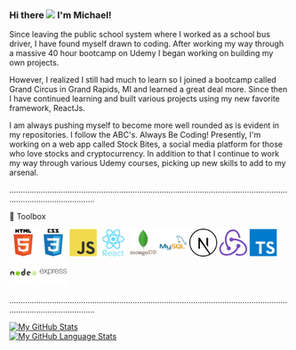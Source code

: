  ### Hi there <img src = "https://raw.githubusercontent.com/nixin72/nixin72/master/wave.gif" width = 10px/> I'm Michael!

Since leaving the public school system where I worked as a school bus driver, I have found myself drawn to coding. After working my way through a massive 40 hour bootcamp on Udemy I began working on building my own projects. 

However, I realized I still had much to learn so I joined a bootcamp called Grand Circus in Grand Rapids, MI and learned a great deal more. Since then I have continued learning and built various projects using my new favorite framework, ReactJs. 

I am always pushing myself to become more well rounded as is evident in my repositories. I follow the ABC's. Always Be Coding! Presently, I'm working on a web app called Stock Bites, a social media platform for those who love stocks and cryptocurrency. In addition to that I continue to work my way through various Udemy courses, picking up new skills to add to my arsenal. 

..................................................................................................................................................................

🧰 Toolbox 


<img src="https://github.com/devicons/devicon/blob/master/icons/html5/html5-original-wordmark.svg" width=50px alt='html logo'/> <img src = 'https://github.com/devicons/devicon/blob/master/icons/css3/css3-original-wordmark.svg' alt='css logo' width= 50px/> <img src = 'https://github.com/devicons/devicon/blob/master/icons/javascript/javascript-original.svg' width= 50px alt='javascript logo'/> <img src= 'https://github.com/devicons/devicon/blob/master/icons/react/react-original-wordmark.svg' width= 50px alt='react logo' /> <img src='https://github.com/devicons/devicon/blob/master/icons/mongodb/mongodb-original-wordmark.svg' width=50px alt='mongodb logo'/> <img src='https://github.com/devicons/devicon/blob/master/icons/mysql/mysql-original-wordmark.svg' width= 50px alt='mysql logo'/> <img src='https://github.com/devicons/devicon/blob/master/icons/nextjs/nextjs-line.svg' width= 50pxl alt='nextjs logo' style= 'background-color: white'/> <img src = 'https://github.com/devicons/devicon/blob/master/icons/redux/redux-original.svg' width= 50px alt = 'redux logo' /> <img src = 'https://github.com/devicons/devicon/blob/master/icons/typescript/typescript-original.svg' width=50px alt= 'typescript logo' /> <img src = 'https://github.com/devicons/devicon/blob/master/icons/nodejs/nodejs-original-wordmark.svg' width= 50px alt="nodejs logo"/>  <img src = 'https://github.com/devicons/devicon/blob/master/icons/express/express-original-wordmark.svg' width= 50px alt='express logo'/>


..................................................................................................................................................................

[![My GitHub Stats](https://github-readme-stats.vercel.app/api/?username=tnt928&count_private=true&theme=tokyonight&showicons=true)]()<br/>
[![My GitHub Language Stats](https://github-readme-stats.vercel.app/api/top-langs/?username=tnt928&langs_count=5&theme=tokyonight)]()



<!--
**TNT928/tnt928** is a ✨ _special_ ✨ repository because its `README.md` (this file) appears on your GitHub profile.

Here are some ideas to get you started:

- 🔭 I’m currently working on ...
- 🌱 I’m currently learning ...
- 👯 I’m looking to collaborate on ...
- 🤔 I’m looking for help with ...
- 💬 Ask me about ...
- 📫 How to reach me: ...
- 😄 Pronouns: ...
- ⚡ Fun fact: ...
-->
